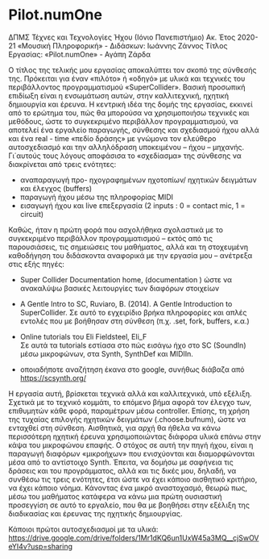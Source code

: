 # Pilot.numOne


ΔΠΜΣ Τέχνες και Τεχνολογίες Ήχου (Ιόνιο Πανεπιστήμιο)
Ακ. Έτος 2020-21
«Μουσική Πληροφορική» - Διδάσκων: Ιωάννης Ζάννος
Τίτλος Εργασίας: «Pilot.numOne» - Αγάπη Ζάρδα

Ο τίτλος της τελικής μου εργασίας αποκαλύπτει τον σκοπό της σύνθεσής της. Πρόκειται για έναν «πιλότο»  ή «οδηγό» με υλικά και τεχνικές του περιβάλλοντος προγραμματισμού «SuperCollider». Βασική προσωπική επιδίωξη είναι η ενσωμάτωση αυτών, στην καλλιτεχνική, ηχητική δημιουργία και έρευνα. 
Η κεντρική ιδέα της δομής της εργασίας, εκκινεί από το ερώτημα του, πώς θα μπορούσα να χρησιμοποιήσω τεχνικές και μεθόδους, ώστε το συγκεκριμένο περιβάλλον προγραμματισμού, να αποτελεί  ένα εργαλείο παραγωγής, σύνθεσης και σχεδιασμού ήχου αλλά και ένα real - time «πεδίο δράσης» με γνώμονα τον ελεύθερο αυτοσχεδιασμό και την αλληλόδραση υποκειμένου – ήχου – μηχανής. 
Γι΄αυτούς τους λόγους αποφάσισα το «σχεδίασμα» της σύνθεσης να διακρίνεται από τρεις ενότητες:

- αναπαραγωγή προ- ηχογραφημένων ηχοτοπίων/ ηχητικών δειγμάτων και έλεγχος (buffers)
- παραγωγή ήχου μέσω της πληροφορίας MIDI
- εισαγωγή ήχου και live επεξεργασία  (2 inputs : 0 = contact mic, 1 = circuit)

Καθώς, ήταν η πρώτη φορά που ασχολήθηκα σχολαστικά με το συγκεκριμένο περιβάλλον προγραμματισμού – εκτός από τις παρουσιάσεις, τις σημειώσεις του μαθήματος, αλλά και τη στοχευμένη καθοδήγηση του διδάσκοντα αναφορικά με την εργασία μου – ανέτρεξα στις εξής πηγές:
- Super Collider Documentation home,  (documentation ) ώστε να ανακαλύψω βασικές λειτουργίες των διαφόρων στοιχείων

- A Gentle Intro to SC, Ruviaro, B. (2014). A Gentle Introduction to SuperCollider. 
Σε αυτό το εγχειρίδιο βρήκα πληροφορίες  και απλές εντολές που με βοήθησαν στη σύνθεση (π.χ. .set, fork, buffers, κ.α.)

- Online tutorials του Eli Fieldsteel, Eli_F    
Σε αυτά τα tutorials εστίασα στο πώς εισάγω ήχο στο SC (SoundIn) μέσω μικροφώνων, στα Synth, SynthDef και MIDIIn.

- οποιαδήποτε αναζήτηση έκανα στο google, συνήθως διάβαζα από 
https://scsynth.org/

Η εργασία αυτή, βρίσκεται τεχνικά αλλά και καλλιτεχνικά, υπό εξέλιξη. Σχετικά με το τεχνικό κομμάτι, το επόμενο βήμα αφορά τον έλεγχο των, επιθυμητών κάθε φορά, παραμέτρων μέσω controller. Επίσης, τη χρήση της τυχαίας επιλογής ηχητικών δειγμάτων (.choose.bufnum), ώστε να ενταχθεί στη σύνθεση. Αισθητικά, για αρχή θα ήθελα να κάνω περισσότερη ηχητική έρευνα χρησιμοποιώντας διάφορα υλικά επάνω στην κάψα του μικροφώνου επαφής. Ο στόχος σε αυτή την πηγή ήχου, είναι η παραγωγή διαφόρων «μικροήχων» που ενισχύονται και διαμορφώνονται μέσα από το αντίστοιχο Synth. Έπειτα, να δομήσω με σαφήνεια τις δράσεις και του προγράμματος, αλλά και τις δικές μου, δηλαδή, να συνθέσω τις τρεις ενότητες, έτσι ώστε να έχει κάποιο αισθητικό κριτήριο, να έχει κάποιο νόημα.
Κάνοντας ένα μικρό αναστοχασμό, θεωρώ πως, μέσω του μαθήματος κατάφερα να κάνω μια πρώτη ουσιαστική προσεγγίση σε αυτό το εργαλείο, που θα με βοηθήσει στην εξέλιξη της διαδικασίας και έρευνας της ηχητικής δημιουργίας. 

Κάποιοι πρώτοι αυτοσχεδιασμοί με τα υλικά:
https://drive.google.com/drive/folders/1Mr1dKQ6un1UxW45a3MQ__cjSwOVeYI4v?usp=sharing
